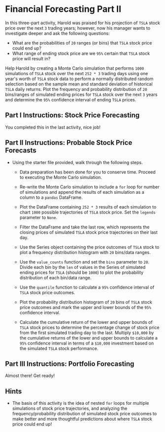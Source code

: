 # Financial Forecasting Part II

In this three-part activity, Harold was praised for his projection of `TSLA` stock price over the next `3` trading years; however, now his manager wants to investigate deeper and ask the following questions:

  * What are the probabilities of `20` ranges (or bins) that `TSLA` stock price could end up?
  * What range of ending stock price are we `95%` certain that `TSLA` stock price will result in?

Help Harold by creating a Monte Carlo simulation that performs `1000` simulations of `TSLA` stock over the next `252 * 3` trading days using one year's worth of `TSLA` stock data to perform a normally distributed random selection based on the sample mean and standard deviation of historical `TSLA` daily returns. Plot the frequency and probability distribution of `20` bins/ranges of simulated ending prices for `TSLA` stock over the next `3` years and determine the `95%` confidence interval of ending `TSLA` prices.

## Part I Instructions: Stock Price Forecasting

You completed this in the last activity, nice job!

## Part II Instructions: Probable Stock Price Forecasts

* Using the starter file provided, walk through the following steps.

  * Data preparation has been done for you to conserve time. Proceed to executing the Monte Carlo simulation.

  * Re-write the Monte Carlo simulation to include a `for` loop for number of simulations and append the results of each simulation as a column to a `pandas` DataFrame.

  * Plot the DataFrame containing `252 * 3` results of each simulation to chart `1000` possible trajectories of `TSLA` stock price. Set the `legends` parameter to `None`.

  * Filter the DataFrame and take the last row, which represents the closing prices of simulated `TSLA` stock price trajectories on their last day.

  * Use the Series object containing the price outcomes of `TSLA` stock to plot a frequency distribution histogram with `20` bins/data ranges.

  * Use the `value_counts` function and set the `bins` parameter to `20`. Divide each bin by the `len` of values in the Series of simulated ending prices for `TSLA` (should be `1000`) to plot the probability distribution of each bin/data range.

  * Use the `quantile` function to calculate a `95%` confidence interval of `TSLA` stock price outcomes.

  * Plot the probability distribution histogram of `20` bins of `TSLA` stock price outcomes and mark the upper and lower bounds of the `95%` confidence interval.

  * Calculate the cumulative return of the lower and upper bounds of `TSLA` stock prices to determine the percentage change of stock price from the first simulated trading day to the last. Multiply `$10,000` by the cumulative returns of the lower and upper bounds to calculate a `95%` confidence interval in terms of a `$10,000` investment based on the simulated `TSLA` stock performance.

## Part III Instructions: Portfolio Forecasting

Almost there! Get ready!

## Hints

* The basis of this activity is the idea of nested `for` loops for multiple simulations of stock price trajectories, and analyzing the frequency/probability distribution of simulated stock price outcomes to make better and more thoughtful predictions about where `TSLA` stock price could end up!